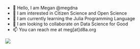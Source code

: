 - 👋 Hello, I am Megan @megdna
- 👀 I am interested in Citizen Science and Open Science
- 🌱 I am currently learning the Julia Programming Language
- 💞️ I am looking to collaborate on Data Science for Good
- 📫 You can reach me at meg[at]d8a.org

<img src="https://c.statcounter.com/11088160/0/977098cc/1/">
